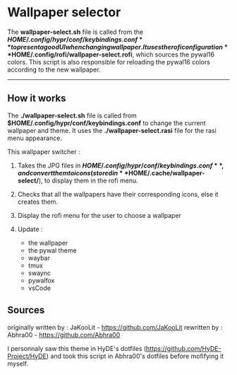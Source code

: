 # Wallpaper selector

The **wallpaper-select.sh** file is called from the **$HOME/.config/hypr/conf/keybindings.conf** to present a good UI when changing wallpaper. It uses the rofi configuration **$HOME/.config/rofi/wallpaper-select.rofi**, which sources the pywal16 colors.
This script is also responsible for reloading the pywal16 colors according to the new wallpaper.

---

## How it works

The **./wallpaper-select.sh** file is called from **$HOME/.config/hypr/conf/keybindings.conf** to change the current wallpaper and theme. It uses the **./wallpaper-select.rasi** file for the rasi menu appearance.

This wallpaper switcher :

1. Takes the JPG files in **$HOME/.config/hypr/conf/keybindings.conf**, and convert them to icons (stored in **$HOME/.cache/wallpaper-select/**), to display them in the rofi menu.

1. Checks that all the wallpapers have their corresponding icons, else it creates them.

1. Display the rofi menu for the user to choose a wallpaper

1. Update :
    - the wallpaper
    - the pywal theme
    - waybar
    - tmux
    - swaync
    - pywalfox
    - vsCode

## Sources

originally written by : JaKooLit - https://github.com/JaKooLit
rewritten by : Abhra00 - https://github.com/Abhra00

I personnaly saw this theme in HyDE's dotfiles (https://github.com/HyDE-Project/HyDE) and took this script in Abhra00's dotfiles before mofifying it myself.
